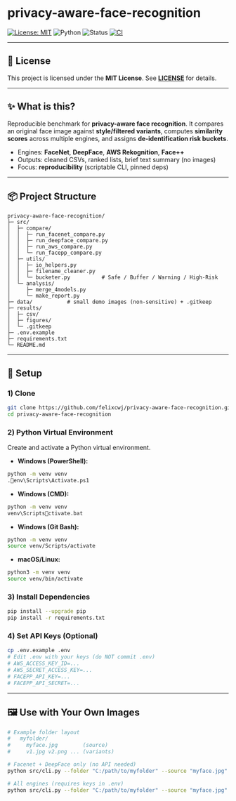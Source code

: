 # privacy-aware-face-recognition

[![License: MIT](https://img.shields.io/badge/License-MIT-green.svg)](LICENSE)
![Python](https://img.shields.io/badge/Python-3.9%2B-blue.svg)
![Status](https://img.shields.io/badge/Status-Active-brightgreen.svg)
[![CI](https://github.com/felixcwj/privacy-aware-face-recognition/actions/workflows/ci.yml/badge.svg)](https://github.com/felixcwj/privacy-aware-face-recognition/actions/workflows/ci.yml)

---

## 📄 License
This project is licensed under the **MIT License**. See **[LICENSE](LICENSE)** for details.

---

## ✨ What is this?
Reproducible benchmark for **privacy-aware face recognition**. It compares an original face image against **style/filtered variants**, computes **similarity scores** across multiple engines, and assigns **de‑identification risk buckets**.
- Engines: **FaceNet**, **DeepFace**, **AWS Rekognition**, **Face++**
- Outputs: cleaned CSVs, ranked lists, brief text summary (no images)
- Focus: **reproducibility** (scriptable CLI, pinned deps)

---

## 📦 Project Structure
```text
privacy-aware-face-recognition/
├─ src/
│  ├─ compare/
│  │  ├─ run_facenet_compare.py
│  │  ├─ run_deepface_compare.py
│  │  ├─ run_aws_compare.py
│  │  └─ run_facepp_compare.py
│  ├─ utils/
│  │  ├─ io_helpers.py
│  │  ├─ filename_cleaner.py
│  │  └─ bucketer.py          # Safe / Buffer / Warning / High-Risk
│  └─ analysis/
│     ├─ merge_4models.py
│     └─ make_report.py
├─ data/           # small demo images (non-sensitive) + .gitkeep
├─ results/
│  ├─ csv/
│  ├─ figures/
│  └─ .gitkeep
├─ .env.example
├─ requirements.txt
└─ README.md
```

---

## 🔧 Setup

### 1) Clone
```bash
git clone https://github.com/felixcwj/privacy-aware-face-recognition.git
cd privacy-aware-face-recognition
```

### 2) Python Virtual Environment
Create and activate a Python virtual environment.

- **Windows (PowerShell):**
```bash
python -m venv venv
.env\Scripts\Activate.ps1
```

- **Windows (CMD):**
```bash
python -m venv venv
venv\Scriptsctivate.bat
```

- **Windows (Git Bash):**
```bash
python -m venv venv
source venv/Scripts/activate
```

- **macOS/Linux:**
```bash
python3 -m venv venv
source venv/bin/activate
```

### 3) Install Dependencies
```bash
pip install --upgrade pip
pip install -r requirements.txt
```

### 4) Set API Keys (Optional)
```bash
cp .env.example .env
# Edit .env with your keys (do NOT commit .env)
# AWS_ACCESS_KEY_ID=...
# AWS_SECRET_ACCESS_KEY=...
# FACEPP_API_KEY=...
# FACEPP_API_SECRET=...
```

---

## 🖼️ Use with Your Own Images
```bash
# Example folder layout
#   myfolder/
#     myface.jpg        (source)
#     v1.jpg v2.png ... (variants)

# Facenet + DeepFace only (no API needed)
python src/cli.py --folder "C:/path/to/myfolder" --source "myface.jpg" --engines facenet,deepface

# All engines (requires keys in .env)
python src/cli.py --folder "C:/path/to/myfolder" --source "myface.jpg" --engines facenet,deepface,aws,facepp
```
